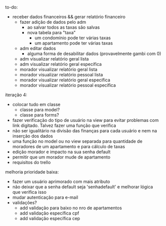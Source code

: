 to-do:
- receber dados financeiros && gerar relatório financeiro
  - fazer adição de dados pelo adm
    - ao salvar todos as taxas são salvas
    - nova tabela para "taxa"
      - um condomínio pode ter várias taxas
      - um apartamento pode ter várias taxas
  - adm editar dados
    - alguma forma de desabilitar dados (provavelmente gambi com 0)
  - adm visualizar relatório geral lista
  - adm visualizar relatório geral específica
  - morador visualizar relatório geral lista
  - morador visualizar relatório pessoal lista
  - morador visualizar relatório geral específica
  - morador visualizar relatório pessoal específica

iteração 4:
- colocar tudo em classe
	+ classe para model?
	+ classe para forms?
- fazer verificação do tipo de usuário na view para evitar problemas com link digitado. Talvez fazer uma função que verifica
- não ser igualitário na divisão das finanças para cada usuário e nem na inserção dos dados
- uma função no model ou no view separada para quantidade de moradores de um apartamento e para cálculo de taxas
- edição morador e impacto na sua senha default
- permitir que um morador mude de apartamento
- requisitos do trello

melhoria prioridade baixa:
- fazer um usuário aprimorado com mais atributo
- não deixar que a senha default seja 'senhadefault' e melhorar lógica que verifica isso
- mudar autenticação para e-mail
- validações?
	- add validação para baixo no nro de apartamentos
	- add validação específica cpf
	- add validação específica cep

